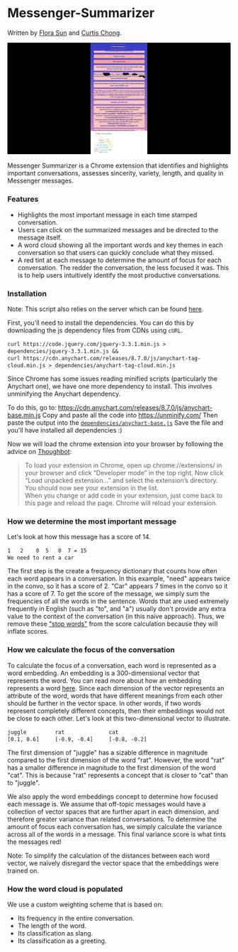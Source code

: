 # Messenger-Summarizer
Written by [Flora Sun](https://github.com/florasun01) and [Curtis Chong](https://github.com/curtischong).

<p align="center">
  <img src="demo.png" alt="A photo of the proposed locations."/>
</p>

Messenger Summarizer is a Chrome extension that identifies and highlights important conversations, assesses sincerity, variety, length, and quality in Messenger messages.


### Features
 - Highlights the most important message in each time stamped conversation.
 - Users can click on the summarized messages and be directed to the message itself.
 - A word cloud showing all the important words and key themes in each conversation so that users can quickly conclude what they missed.
 - A red tint at each message to determine the amount of focus for each conversation. The redder the conversation, the less focused it was. This is to help users intuitively identify the most productive conversations.


### Installation

Note: This script also relies on the server which can be found [here](https://github.com/curtischong/Messenger-Summarizer-Server).

First, you'll need to install the dependencies. You can do this by downloading the js dependency files from CDNs using `cURL`.
```
curl https://code.jquery.com/jquery-3.3.1.min.js > dependencies/jquery-3.3.1.min.js &&
curl https://cdn.anychart.com/releases/8.7.0/js/anychart-tag-cloud.min.js > dependencies/anychart-tag-cloud.min.js
```

Since Chrome has some issues reading minified scripts (particularly the Anychart one), we have one more dependency to install. This involves unminifying the Anychart dependency.

To do this, go to:
https://cdn.anychart.com/releases/8.7.0/js/anychart-base.min.js
Copy and paste all the code into https://unminify.com/
Then paste the output into the [`dependencies/anychart-base.js`](dependencies/anychart-base.js)
Save the file and you'll have installed all dependencies :)

Now we will load the chrome extension into your browser by following the advice on [Thoughbot](https://thoughtbot.com/blog/how-to-make-a-chrome-extension#load-your-extension-into-chrome):

> To load your extension in Chrome, open up chrome://extensions/ in your browser and click “Developer mode” in the top right. Now click “Load unpacked extension…” and select the extension’s directory. You should now see your extension in the list. <br>
> When you change or add code in your extension, just come back to this page and reload the page. Chrome will reload your extension.


### How we determine the most important message
Let's look at how this message has a score of 14.
```
1   2    0  5   0  7 = 15
We need to rent a car
```

The first step is the create a frequency dictionary that counts how often each word appears in a conversation. In this example, "need" appears twice in the convo, so it has a score of 2. "Car" appears 7 times in the convo so it has a score of 7. To get the score of the message, we simply sum the frequencies of all the words in the sentence. Words that are used extremely frequently in English (such as "to", and "a") usually don't provide any extra value to the context of the conversation (in this naïve approach). Thus, we remove these ["stop words"](https://en.wikipedia.org/wiki/Stop_words) from the score calculation because they will inflate scores.

### How we calculate the focus of the conversation
To calculate the focus of a conversation, each word is represented as a word embedding. An embedding is a 300-dimensional vector that represents the word. You can read more about how an embedding represents a word [here](https://towardsdatascience.com/introduction-to-word-embedding-and-word2vec-652d0c2060fa). Since each dimension of the vector represents an attribute of the word, words that have different meanings from each other should be further in the vector space. In other words, if two words represent completely different concepts, then their embeddings would not be close to each other. Let's look at this two-dimensional vector to illustrate.
```
juggle         rat              cat
[0.1, 0.6]     [-0.9, -0.4]     [-0.8, -0.2]
```

The first dimension of "juggle" has a sizable difference in magnitude compared to the first dimension of the word "rat". However, the word "rat" has a smaller difference in magnitude to the first dimension of the word "cat". This is because "rat" represents a concept that is closer to "cat" than to "juggle".

We also apply the word embeddings concept to determine how focused each message is. We assume that off-topic messages would have a collection of vector spaces that are further apart in each dimension, and therefore greater variance than related conversations. To determine the amount of focus each conversation has, we simply calculate the variance across all of the words in a message. This final variance score is what tints the messages red!

Note: To simplify the calculation of the distances between each word vector, we naïvely disregard the vector space that the embeddings were trained on.

### How the word cloud is populated
We use a custom weighting scheme that is based on:
- Its frequency in the entire conversation.
- The length of the word.
- Its classification as slang.
- Its classification as a greeting.
